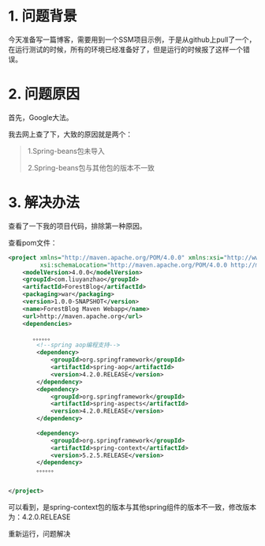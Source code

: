 # 1. 问题背景

今天准备写一篇博客，需要用到一个SSM项目示例，于是从github上pull了一个，在运行测试的时候，所有的环境已经准备好了，但是运行的时候报了这样一个错误。

# 2. 问题原因

首先，Google大法。

我去网上查了下，大致的原因就是两个：

> 1.Spring-beans包未导入
>
> 2.Spring-beans包与其他包的版本不一致

# 3. 解决办法

查看了一下我的项目代码，排除第一种原因。

查看pom文件：

```xml
<project xmlns="http://maven.apache.org/POM/4.0.0" xmlns:xsi="http://www.w3.org/2001/XMLSchema-instance"
         xsi:schemaLocation="http://maven.apache.org/POM/4.0.0 http://maven.apache.org/maven-v4_0_0.xsd">
    <modelVersion>4.0.0</modelVersion>
    <groupId>com.liuyanzhao</groupId>
    <artifactId>ForestBlog</artifactId>
    <packaging>war</packaging>
    <version>1.0.0-SNAPSHOT</version>
    <name>ForestBlog Maven Webapp</name>
    <url>http://maven.apache.org</url>
    <dependencies>

       。。。。。。
        <!--spring aop编程支持-->
        <dependency>
            <groupId>org.springframework</groupId>
            <artifactId>spring-aop</artifactId>
            <version>4.2.0.RELEASE</version>
        </dependency>
        <dependency>
            <groupId>org.springframework</groupId>
            <artifactId>spring-aspects</artifactId>
            <version>4.2.0.RELEASE</version>
        </dependency>
        
        <dependency>
            <groupId>org.springframework</groupId>
            <artifactId>spring-context</artifactId>
            <version>5.2.5.RELEASE</version>
        </dependency>
		。。。。。。


</project>

```

可以看到，是spring-context包的版本与其他spring组件的版本不一致，修改版本为：4.2.0.RELEASE

重新运行，问题解决